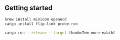 ## Getting started

```bash
brew install minicom openocd
cargo install flip-link probe-run
```

```bash
cargo run --release --target thumbv7em-none-eabihf
```

